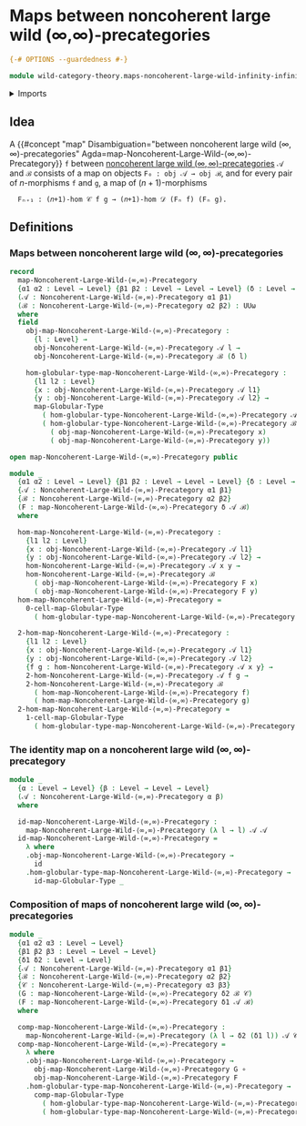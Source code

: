 # Maps between noncoherent large wild (∞,∞)-precategories

```agda
{-# OPTIONS --guardedness #-}

module wild-category-theory.maps-noncoherent-large-wild-infinity-infinity-precategories where
```

<details><summary>Imports</summary>

```agda
open import foundation.dependent-pair-types
open import foundation.identity-types
open import foundation.function-types
open import foundation.universe-levels

open import structured-types.globular-types
open import structured-types.large-globular-types
open import structured-types.maps-globular-types
open import structured-types.maps-large-globular-types

open import wild-category-theory.noncoherent-large-wild-infinity-infinity-precategories
```

</details>

## Idea

A
{{#concept "map" Disambiguation="between noncoherent large wild $(∞,∞)$-precategories" Agda=map-Noncoherent-Large-Wild-⟨∞,∞⟩-Precategory}}
`f` between
[noncoherent large wild $(∞,∞)$-precategories](wild-category-theory.noncoherent-large-wild-infinity-infinity-precategories.md)
`𝒜` and `ℬ` consists of a map on objects `F₀ : obj 𝒜 → obj ℬ`, and for every
pair of $n$-morphisms `f` and `g`, a map of $(n+1)$-morphisms

```text
  Fₙ₊₁ : (𝑛+1)-hom 𝒞 f g → (𝑛+1)-hom 𝒟 (Fₙ f) (Fₙ g).
```

## Definitions

### Maps between noncoherent large wild $(∞,∞)$-precategories

```agda
record
  map-Noncoherent-Large-Wild-⟨∞,∞⟩-Precategory
  {α1 α2 : Level → Level} {β1 β2 : Level → Level → Level} (δ : Level → Level)
  (𝒜 : Noncoherent-Large-Wild-⟨∞,∞⟩-Precategory α1 β1)
  (ℬ : Noncoherent-Large-Wild-⟨∞,∞⟩-Precategory α2 β2) : UUω
  where
  field
    obj-map-Noncoherent-Large-Wild-⟨∞,∞⟩-Precategory :
      {l : Level} →
      obj-Noncoherent-Large-Wild-⟨∞,∞⟩-Precategory 𝒜 l →
      obj-Noncoherent-Large-Wild-⟨∞,∞⟩-Precategory ℬ (δ l)

    hom-globular-type-map-Noncoherent-Large-Wild-⟨∞,∞⟩-Precategory :
      {l1 l2 : Level}
      {x : obj-Noncoherent-Large-Wild-⟨∞,∞⟩-Precategory 𝒜 l1}
      {y : obj-Noncoherent-Large-Wild-⟨∞,∞⟩-Precategory 𝒜 l2} →
      map-Globular-Type
        ( hom-globular-type-Noncoherent-Large-Wild-⟨∞,∞⟩-Precategory 𝒜 x y)
        ( hom-globular-type-Noncoherent-Large-Wild-⟨∞,∞⟩-Precategory ℬ
          ( obj-map-Noncoherent-Large-Wild-⟨∞,∞⟩-Precategory x)
          ( obj-map-Noncoherent-Large-Wild-⟨∞,∞⟩-Precategory y))

open map-Noncoherent-Large-Wild-⟨∞,∞⟩-Precategory public

module _
  {α1 α2 : Level → Level} {β1 β2 : Level → Level → Level} {δ : Level → Level}
  {𝒜 : Noncoherent-Large-Wild-⟨∞,∞⟩-Precategory α1 β1}
  {ℬ : Noncoherent-Large-Wild-⟨∞,∞⟩-Precategory α2 β2}
  (F : map-Noncoherent-Large-Wild-⟨∞,∞⟩-Precategory δ 𝒜 ℬ)
  where

  hom-map-Noncoherent-Large-Wild-⟨∞,∞⟩-Precategory :
    {l1 l2 : Level}
    {x : obj-Noncoherent-Large-Wild-⟨∞,∞⟩-Precategory 𝒜 l1}
    {y : obj-Noncoherent-Large-Wild-⟨∞,∞⟩-Precategory 𝒜 l2} →
    hom-Noncoherent-Large-Wild-⟨∞,∞⟩-Precategory 𝒜 x y →
    hom-Noncoherent-Large-Wild-⟨∞,∞⟩-Precategory ℬ
      ( obj-map-Noncoherent-Large-Wild-⟨∞,∞⟩-Precategory F x)
      ( obj-map-Noncoherent-Large-Wild-⟨∞,∞⟩-Precategory F y)
  hom-map-Noncoherent-Large-Wild-⟨∞,∞⟩-Precategory =
    0-cell-map-Globular-Type
      ( hom-globular-type-map-Noncoherent-Large-Wild-⟨∞,∞⟩-Precategory F)

  2-hom-map-Noncoherent-Large-Wild-⟨∞,∞⟩-Precategory :
    {l1 l2 : Level}
    {x : obj-Noncoherent-Large-Wild-⟨∞,∞⟩-Precategory 𝒜 l1}
    {y : obj-Noncoherent-Large-Wild-⟨∞,∞⟩-Precategory 𝒜 l2}
    {f g : hom-Noncoherent-Large-Wild-⟨∞,∞⟩-Precategory 𝒜 x y} →
    2-hom-Noncoherent-Large-Wild-⟨∞,∞⟩-Precategory 𝒜 f g →
    2-hom-Noncoherent-Large-Wild-⟨∞,∞⟩-Precategory ℬ
      ( hom-map-Noncoherent-Large-Wild-⟨∞,∞⟩-Precategory f)
      ( hom-map-Noncoherent-Large-Wild-⟨∞,∞⟩-Precategory g)
  2-hom-map-Noncoherent-Large-Wild-⟨∞,∞⟩-Precategory =
    1-cell-map-Globular-Type
      ( hom-globular-type-map-Noncoherent-Large-Wild-⟨∞,∞⟩-Precategory F)
```

### The identity map on a noncoherent large wild $(∞,∞)$-precategory

```agda
module _
  {α : Level → Level} {β : Level → Level → Level}
  (𝒜 : Noncoherent-Large-Wild-⟨∞,∞⟩-Precategory α β)
  where

  id-map-Noncoherent-Large-Wild-⟨∞,∞⟩-Precategory :
    map-Noncoherent-Large-Wild-⟨∞,∞⟩-Precategory (λ l → l) 𝒜 𝒜
  id-map-Noncoherent-Large-Wild-⟨∞,∞⟩-Precategory =
    λ where
    .obj-map-Noncoherent-Large-Wild-⟨∞,∞⟩-Precategory →
      id
    .hom-globular-type-map-Noncoherent-Large-Wild-⟨∞,∞⟩-Precategory →
      id-map-Globular-Type _
```

### Composition of maps of noncoherent large wild $(∞,∞)$-precategories

```agda
module _
  {α1 α2 α3 : Level → Level}
  {β1 β2 β3 : Level → Level → Level}
  {δ1 δ2 : Level → Level}
  {𝒜 : Noncoherent-Large-Wild-⟨∞,∞⟩-Precategory α1 β1}
  {ℬ : Noncoherent-Large-Wild-⟨∞,∞⟩-Precategory α2 β2}
  {𝒞 : Noncoherent-Large-Wild-⟨∞,∞⟩-Precategory α3 β3}
  (G : map-Noncoherent-Large-Wild-⟨∞,∞⟩-Precategory δ2 ℬ 𝒞)
  (F : map-Noncoherent-Large-Wild-⟨∞,∞⟩-Precategory δ1 𝒜 ℬ)
  where

  comp-map-Noncoherent-Large-Wild-⟨∞,∞⟩-Precategory :
    map-Noncoherent-Large-Wild-⟨∞,∞⟩-Precategory (λ l → δ2 (δ1 l)) 𝒜 𝒞
  comp-map-Noncoherent-Large-Wild-⟨∞,∞⟩-Precategory =
    λ where
    .obj-map-Noncoherent-Large-Wild-⟨∞,∞⟩-Precategory →
      obj-map-Noncoherent-Large-Wild-⟨∞,∞⟩-Precategory G ∘
      obj-map-Noncoherent-Large-Wild-⟨∞,∞⟩-Precategory F
    .hom-globular-type-map-Noncoherent-Large-Wild-⟨∞,∞⟩-Precategory →
      comp-map-Globular-Type
        ( hom-globular-type-map-Noncoherent-Large-Wild-⟨∞,∞⟩-Precategory G)
        ( hom-globular-type-map-Noncoherent-Large-Wild-⟨∞,∞⟩-Precategory F)
```
